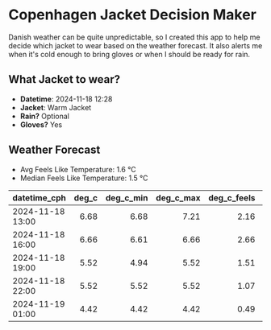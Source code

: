 
# Copenhagen Jacket Decision Maker

Danish weather can be quite unpredictable, so I created this app to help me decide which jacket to wear based on the weather forecast. 
It also alerts me when it's cold enough to bring gloves or when I should be ready for rain.

## What Jacket to wear?

- **Datetime**: 2024-11-18 12:28
- **Jacket**: Warm Jacket
- **Rain?** Optional
- **Gloves?** Yes

## Weather Forecast
- Avg Feels Like Temperature: 1.6 °C
- Median Feels Like Temperature: 1.5 °C

| datetime_cph     |   deg_c |   deg_c_min |   deg_c_max |   deg_c_feels | weather   | wind   | rain   |
|:-----------------|--------:|------------:|------------:|--------------:|:----------|:-------|:-------|
| 2024-11-18 13:00 |    6.68 |        6.68 |        7.21 |          2.16 | Rain      | High   | Low    |
| 2024-11-18 16:00 |    6.66 |        6.61 |        6.66 |          2.66 | Rain      | High   | Low    |
| 2024-11-18 19:00 |    5.52 |        4.94 |        5.52 |          1.51 | Clouds    | Medium | None   |
| 2024-11-18 22:00 |    5.52 |        5.52 |        5.52 |          1.07 | Clear     | High   | None   |
| 2024-11-19 01:00 |    4.42 |        4.42 |        4.42 |          0.49 | Clouds    | Medium | None   |
        